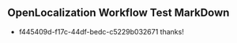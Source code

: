 ## OpenLocalization Workflow Test MarkDown
* f445409d-f17c-44df-bedc-c5229b032671 thanks!

<!--HONumber=Jul16_HO2-->


